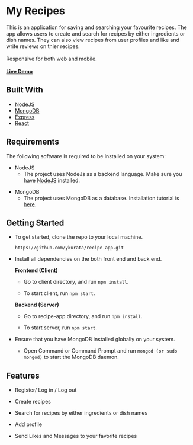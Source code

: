 # My Recipes

This is an application for saving and searching your favourite recipes.
The app allows users to create and search for recipes by either ingredients or dish names.
They can also view recipes from user profiles and like and write reviews on thier recipes.<br></br>
Responsive for both web and mobile.<br></br>
[**Live Demo**](https://yasuko-my-recipes.herokuapp.com/)

## Built With 

* [NodeJS](https://nodejs.org/en/download/)
* [MongoDB](https://www.mongodb.com/)
* [Express](https://expressjs.com/)
* [React](https://reactjs.org/)

## Requirements

The following software is required to be installed on your system:

* NodeJS
    * The project uses NodeJs as a backend language. Make sure you have [NodeJS] installed.

[NodeJS]: https://nodejs.org/en/download/
    
* MongoDB 
    * The project uses MongoDB as a database. Installation tutorial is [here].

[here]: https://docs.mongodb.com/manual/installation/


## Getting Started 

* To get started, clone the repo to your local machine.

    ```https://github.com/ykurata/recipe-app.git```

* Install all dependencies on the both front end and back end. 

    **Frontend (Client)**

    * Go to client directory, and run `npm install`.

    * To start client, run `npm start`.

    **Backend (Server)**
        
    * Go to recipe-app directory, and run `npm install`.

    * To start server, run `npm start`.

* Ensure that you have MongoDB installed globally on your system.

    *  Open Command or Command Prompt and run `mongod (or sudo mongod)` to start 
        the MongoDB daemon.


## Features
* Register/ Log in / Log out

* Create recipes 

* Search for recipes by either ingredients or dish names

* Add profile

* Send Likes and Messages to your favorite recipes